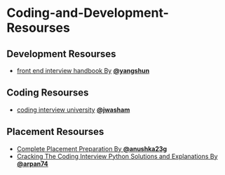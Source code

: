 # Coding-and-Development-Resourses

## Development Resourses
* [front end interview handbook By](https://github.com/yangshun/front-end-interview-handbook) [**@yangshun**](https://github.com/yangshun) 

## Coding Resourses
* [coding interview university](https://github.com/jwasham/coding-interview-university) [**@jwasham**](https://github.com/jwasham)


## Placement Resourses
* [Complete Placement Preparation By ](https://github.com/anushka23g/Complete-Placement-Preparation) [**@anushka23g**](https://github.com/anushka23g)
* [Cracking The Coding Interview Python Solutions and Explanations By](https://github.com/arpan74/Cracking-The-Coding-Interview-Python-Solutions-and-Explanations)  [**@arpan74**](https://github.com/arpan74)


